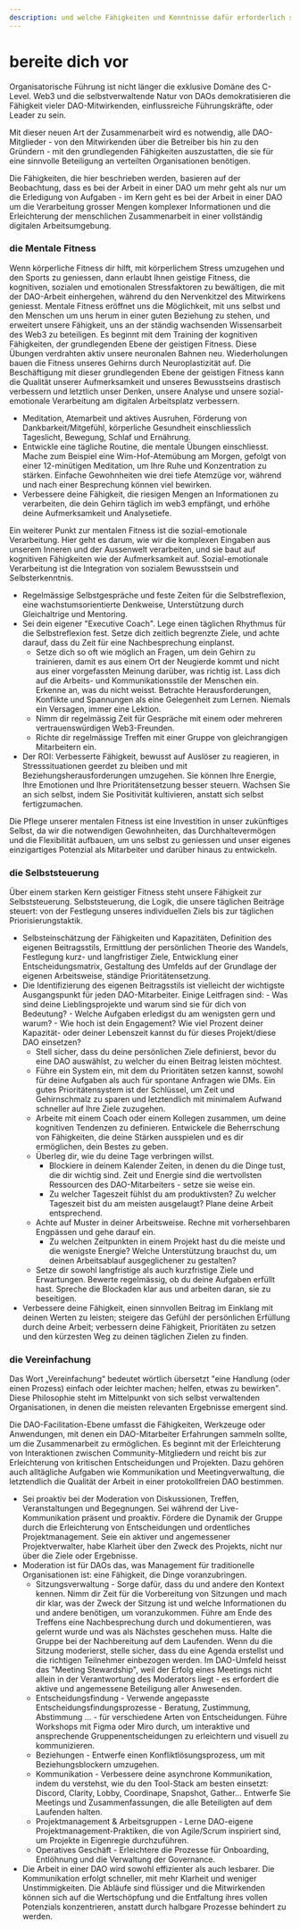 ```yaml
---
description: und welche Fähigkeiten und Kenntnisse dafür erforderlich sind
---
```


# bereite dich vor

Organisatorische Führung ist nicht länger die exklusive Domäne des C-Level. Web3 und die selbstverwaltende Natur von DAOs demokratisieren die Fähigkeit vieler DAO-Mitwirkenden, einflussreiche Führungskräfte, oder Leader zu sein.

Mit dieser neuen Art der Zusammenarbeit wird es notwendig, alle DAO-Mitglieder - von den Mitwirkenden über die Betreiber bis hin zu den Gründern - mit den grundlegenden Fähigkeiten auszustatten, die sie für eine sinnvolle Beteiligung an verteilten Organisationen benötigen.

Die Fähigkeiten, die hier beschrieben werden, basieren auf der Beobachtung, dass es bei der Arbeit in einer DAO um mehr geht als nur um die Erledigung von Aufgaben - im Kern geht es bei der Arbeit in einer DAO um die Verarbeitung grosser Mengen komplexer Informationen und die Erleichterung der menschlichen Zusammenarbeit in einer vollständig digitalen Arbeitsumgebung.

### die Mentale Fitness

Wenn körperliche Fitness dir hilft, mit körperlichem Stress umzugehen und den Sports zu geniessen, dann erlaubt Ihnen geistige Fitness, die kognitiven, sozialen und emotionalen Stressfaktoren zu bewältigen, die mit der DAO-Arbeit einhergehen, während du den Nervenkitzel des Mitwirkens geniesst. Mentale Fitness eröffnet uns die Möglichkeit, mit uns selbst und den Menschen um uns herum in einer guten Beziehung zu stehen, und erweitert unsere Fähigkeit, uns an der ständig wachsenden Wissensarbeit des Web3 zu beteiligen. Es beginnt mit dem Training der kognitiven Fähigkeiten, der grundlegenden Ebene der geistigen Fitness. Diese Übungen verdrahten aktiv unsere neuronalen Bahnen neu. Wiederholungen bauen die Fitness unseres Gehirns durch Neuroplastizität auf. Die Beschäftigung mit dieser grundlegenden Ebene der geistigen Fitness kann die Qualität unserer Aufmerksamkeit und unseres Bewusstseins drastisch verbessern und letztlich unser Denken, unsere Analyse und unsere sozial-emotionale Verarbeitung am digitalen Arbeitsplatz verbessern.

* Meditation, Atemarbeit und aktives Ausruhen, Förderung von Dankbarkeit/Mitgefühl, körperliche Gesundheit einschliesslich Tageslicht, Bewegung, Schlaf und Ernährung.
* Entwickle eine tägliche Routine, die mentale Übungen einschliesst. Mache zum Beispiel eine Wim-Hof-Atemübung am Morgen, gefolgt von einer 12-minütigen Meditation, um Ihre Ruhe und Konzentration zu stärken. Einfache Gewohnheiten wie drei tiefe Atemzüge vor, während und nach einer Besprechung können viel bewirken.
* Verbessere deine Fähigkeit, die riesigen Mengen an Informationen zu verarbeiten, die dein Gehirn täglich im web3 empfängt, und erhöhe deine Aufmerksamkeit und Analysetiefe.

Ein weiterer Punkt zur mentalen Fitness ist die sozial-emotionale Verarbeitung. Hier geht es darum, wie wir die komplexen Eingaben aus unserem Inneren und der Aussenwelt verarbeiten, und sie baut auf kognitiven Fähigkeiten wie der Aufmerksamkeit auf. Sozial-emotionale Verarbeitung ist die Integration von sozialem Bewusstsein und Selbsterkenntnis.

* Regelmässige Selbstgespräche und feste Zeiten für die Selbstreflexion, eine wachstumsorientierte Denkweise, Unterstützung durch Gleichaltrige und Mentoring.
* Sei dein eigener "Executive Coach". Lege einen täglichen Rhythmus für die Selbstreflexion fest. Setze dich zeitlich begrenzte Ziele, und achte darauf, dass du Zeit für eine Nachbesprechung einplanst.
  * Setze dich so oft wie möglich an Fragen, um dein Gehirn zu trainieren, damit es aus einem Ort der Neugierde kommt und nicht aus einer vorgefassten Meinung darüber, was richtig ist. Lass dich auf die Arbeits- und Kommunikationsstile der Menschen ein. Erkenne an, was du nicht weisst. Betrachte Herausforderungen, Konflikte und Spannungen als eine Gelegenheit zum Lernen. Niemals ein Versagen, immer eine Lektion.
  * Nimm dir regelmässig Zeit für Gespräche mit einem oder mehreren vertrauenswürdigen Web3-Freunden.
  * Richte dir regelmässige Treffen mit einer Gruppe von gleichrangigen Mitarbeitern ein.
* Der ROI: Verbesserte Fähigkeit, bewusst auf Auslöser zu reagieren, in Stresssituationen geerdet zu bleiben und mit Beziehungsherausforderungen umzugehen. Sie können Ihre Energie, Ihre Emotionen und Ihre Prioritätensetzung besser steuern. Wachsen Sie an sich selbst, indem Sie Positivität kultivieren, anstatt sich selbst fertigzumachen.

Die Pflege unserer mentalen Fitness ist eine Investition in unser zukünftiges Selbst, da wir die notwendigen Gewohnheiten, das Durchhaltevermögen und die Flexibilität aufbauen, um uns selbst zu geniessen und unser eigenes einzigartiges Potenzial als Mitarbeiter und darüber hinaus zu entwickeln.

### die Selbststeuerung

Über einem starken Kern geistiger Fitness steht unsere Fähigkeit zur Selbststeuerung. Selbststeuerung, die Logik, die unsere täglichen Beiträge steuert: von der Festlegung unseres individuellen Ziels bis zur täglichen Priorisierungstaktik.

* Selbsteinschätzung der Fähigkeiten und Kapazitäten, Definition des eigenen Beitragsstils, Ermittlung der persönlichen Theorie des Wandels, Festlegung kurz- und langfristiger Ziele, Entwicklung einer Entscheidungsmatrix, Gestaltung des Umfelds auf der Grundlage der eigenen Arbeitsweise, ständige Prioritätensetzung.
* Die Identifizierung des eigenen Beitragsstils ist vielleicht der wichtigste Ausgangspunkt für jeden DAO-Mitarbeiter. Einige Leitfragen sind: - Was sind deine Lieblingsprojekte und warum sind sie für dich von Bedeutung? - Welche Aufgaben erledigst du am wenigsten gern und warum? - Wie hoch ist dein Engagement? Wie viel Prozent deiner Kapazität- oder deiner Lebenszeit kannst du für dieses Projekt/diese DAO einsetzen?
  * Stell sicher, dass du deine persönlichen Ziele definierst, bevor du eine DAO auswählst, zu welcher du einen Beitrag leisten möchtest.
  * Führe ein System ein, mit dem du Prioritäten setzen kannst, sowohl für deine Aufgaben als auch für spontane Anfragen wie DMs. Ein gutes Prioritätensystem ist der Schlüssel, um Zeit und Gehirnschmalz zu sparen und letztendlich mit minimalem Aufwand schneller auf Ihre Ziele zuzugehen.
  * Arbeite mit einem Coach oder einem Kollegen zusammen, um deine kognitiven Tendenzen zu definieren. Entwickele die Beherrschung von Fähigkeiten, die deine Stärken ausspielen und es dir ermöglichen, dein Bestes zu geben.
  * Überleg dir, wie du deine Tage verbringen willst.
    * Blockiere in deinem Kalender Zeiten, in denen du die Dinge tust, die dir wichtig sind. Zeit und Energie sind die wertvollsten Ressourcen des DAO-Mitarbeiters - setze sie weise ein.
    * Zu welcher Tageszeit fühlst du am produktivsten? Zu welcher Tageszeit bist du am meisten ausgelaugt? Plane deine Arbeit entsprechend.
  * Achte auf Muster in deiner Arbeitsweise. Rechne mit vorhersehbaren Engpässen und gehe darauf ein.
    * Zu welchen Zeitpunkten in einem Projekt hast du die meiste und die wenigste Energie? Welche Unterstützung brauchst du, um deinen Arbeitsablauf ausgeglichener zu gestalten?
  * Setze dir sowohl langfristige als auch kurzfristige Ziele und Erwartungen. Bewerte regelmässig, ob du deine Aufgaben erfüllt hast. Spreche die Blockaden klar aus und arbeiten daran, sie zu beseitigen.
* Verbessere deine Fähigkeit, einen sinnvollen Beitrag im Einklang mit deinen Werten zu leisten; steigere das Gefühl der persönlichen Erfüllung durch deine Arbeit; verbessern deine Fähigkeit, Prioritäten zu setzen und den kürzesten Weg zu deinen täglichen Zielen zu finden.

### die Vereinfachung

Das Wort „Vereinfachung“ bedeutet wörtlich übersetzt "eine Handlung (oder einen Prozess) einfach oder leichter machen; helfen, etwas zu bewirken". Diese Philosophie steht im Mittelpunkt von sich selbst verwaltenden Organisationen, in denen die meisten relevanten Ergebnisse emergent sind.

Die DAO-Facilitation-Ebene umfasst die Fähigkeiten, Werkzeuge oder Anwendungen, mit denen ein DAO-Mitarbeiter Erfahrungen sammeln sollte, um die Zusammenarbeit zu ermöglichen. Es beginnt mit der Erleichterung von Interaktionen zwischen Community-Mitgliedern und reicht bis zur Erleichterung von kritischen Entscheidungen und Projekten. Dazu gehören auch alltägliche Aufgaben wie Kommunikation und Meetingverwaltung, die letztendlich die Qualität der Arbeit in einer protokollfreien DAO bestimmen.

* Sei proaktiv bei der Moderation von Diskussionen, Treffen, Veranstaltungen und Begegnungen. Sei während der Live-Kommunikation präsent und proaktiv. Fördere die Dynamik der Gruppe durch die Erleichterung von Entscheidungen und ordentliches Projektmanagement. Seie ein aktiver und angemessener Projektverwalter, habe Klarheit über den Zweck des Projekts, nicht nur über die Ziele oder Ergebnisse.
* Moderation ist für DAOs das, was Management für traditionelle Organisationen ist: eine Fähigkeit, die Dinge voranzubringen.
  * Sitzungsverwaltung - Sorge dafür, dass du und andere den Kontext kennen. Nimm dir Zeit für die Vorbereitung von Sitzungen und mach dir klar, was der Zweck der Sitzung ist und welche Informationen du und andere benötigen, um voranzukommen. Führe am Ende des Treffens eine Nachbesprechung durch und dokumentieren, was gelernt wurde und was als Nächstes geschehen muss. Halte die Gruppe bei der Nachbereitung auf dem Laufenden. Wenn du die Sitzung moderierst, stelle sicher, dass du eine Agenda erstellst und die richtigen Teilnehmer einbezogen werden. Im DAO-Umfeld heisst das "Meeting Stewardship", weil der Erfolg eines Meetings nicht allein in der Verantwortung des Moderators liegt - es erfordert die aktive und angemessene Beteiligung aller Anwesenden.
  * Entscheidungsfindung - Verwende angepasste Entscheidungsfindungsprozesse - Beratung, Zustimmung, Abstimmung ... - für verschiedene Arten von Entscheidungen. Führe Workshops mit Figma oder Miro durch, um interaktive und ansprechende Gruppenentscheidungen zu erleichtern und visuell zu kommunizieren.
  * Beziehungen - Entwerfe einen Konfliktlösungsprozess, um mit Beziehungsblockern umzugehen.
  * Kommunikation - Verbessere deine asynchrone Kommunikation, indem du verstehst, wie du den Tool-Stack am besten einsetzt: Discord, Clarity, Lobby, Coordinape, Snapshot, Gather... Entwerfe Sie Meetings und Zusammenfassungen, die alle Beteiligten auf dem Laufenden halten.
  * Projektmanagement & Arbeitsgruppen - Lerne DAO-eigene Projektmanagement-Praktiken, die von Agile/Scrum inspiriert sind, um Projekte in Eigenregie durchzuführen.
  * Operatives Geschäft - Erleichtere die Prozesse für Onboarding, Entlöhnung und die Verwaltung der Governance.
* Die Arbeit in einer DAO wird sowohl effizienter als auch lesbarer. Die Kommunikation erfolgt schneller, mit mehr Klarheit und weniger Unstimmigkeiten. Die Abläufe sind flüssiger und die Mitwirkenden können sich auf die Wertschöpfung und die Entfaltung ihres vollen Potenzials konzentrieren, anstatt durch halbgare Prozesse behindert zu werden.

